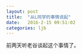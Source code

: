 ```yaml
---
layout: post
title:  "从L同学的事情说起"
date:   2016-2-15 09:51:02
categories: ljb
---
```


前两天听老谷谈起这个事情了。
